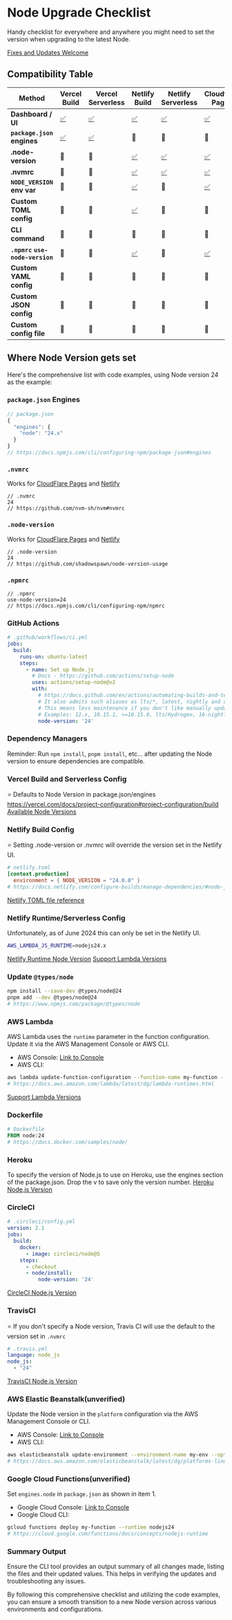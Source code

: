 # Node Upgrade Checklist
Handy checklist for everywhere and anywhere you might need to set the version when upgrading to the latest Node. 


[Fixes and Updates Welcome](https://github.com/ThatGuySam/node-upgrade-checklist/edit/main/README.md)



## Compatibility Table

| **Method**                      | **Vercel Build**                                                                                          | **Vercel Serverless**                                                                                     | **Netlify Build**                                                                          | **Netlify Serverless**                                                                        | **Cloudflare Pages**                                                                              | **GitHub Actions**                         | **AWS Lambda**                                                         | **Docker**                         |
| ------------------------------- | --------------------------------------------------------------------------------------------------------- | --------------------------------------------------------------------------------------------------------- | ------------------------------------------------------------------------------------------ | --------------------------------------------------------------------------------------------- | ------------------------------------------------------------------------------------------------- | ------------------------------------------ | ---------------------------------------------------------------------- | ---------------------------------- |
| **Dashboard / UI**              | [✅](https://vercel.com/docs/functions/runtimes/node-js/node-js-versions)                                  | [✅](https://vercel.com/docs/functions/runtimes/node-js/node-js-versions)                                  | [✅](https://docs.netlify.com/configure-builds/manage-dependencies/#node-js-and-javascript) | [✅](https://docs.netlify.com/functions/optional-configuration/#node-js-version-for-runtime-2) | [✅](https://developers.cloudflare.com/pages/configuration/build-image/#override-default-versions) | 🚫                                         | [✅](https://docs.aws.amazon.com/lambda/latest/dg/lambda-runtimes.html) | 🚫                                 |
| **`package.json` engines**      | [✅](https://vercel.com/docs/functions/runtimes/node-js/node-js-versions#version-overrides-in-packagejson) | [✅](https://vercel.com/docs/functions/runtimes/node-js/node-js-versions#version-overrides-in-packagejson) | 🚫                                                                                         | 🚫                                                                                            | 🚫                                                                                                | [✅](https://github.com/actions/setup-node?tab=readme-ov-file#usage)| 🚫                                                                     | 🚫                                 |
| **.node-version**               | 🚫                                                                                                        | 🚫                                                                                                        | [✅](https://docs.netlify.com/configure-builds/manage-dependencies/#node-js-and-javascript) | [✅](https://docs.netlify.com/configure-builds/manage-dependencies/#node-js-and-javascript)    | [✅](https://developers.cloudflare.com/pages/configuration/build-image/#languages-and-runtime)     | 🚫                                         | 🚫                                                                     | 🚫                                 |
| **.nvmrc**                      | 🚫                                                                                                        | 🚫                                                                                                        | [✅](https://docs.netlify.com/configure-builds/manage-dependencies/#node-js-and-javascript) | [✅](https://docs.netlify.com/configure-builds/manage-dependencies/#node-js-and-javascript)    | [✅](https://developers.cloudflare.com/pages/configuration/build-image/#languages-and-runtime)     | 🚫                                         | 🚫                                                                     | 🚫                                 |
| **`NODE_VERSION` env var**      | 🚫                                                                                                        | 🚫                                                                                                        | [✅](https://docs.netlify.com/configure-builds/manage-dependencies/#node-js-and-javascript) | 🚫                                                                                            | [✅](https://developers.cloudflare.com/pages/configuration/build-image/#languages-and-runtime)     | 🚫                                         | 🚫                                                                     | 🚫                                 |
| **Custom TOML config**          | 🚫                                                                                                        | 🚫                                                                                                        | [✅](https://docs.netlify.com/configure-builds/file-based-configuration/)                   | 🚫                                                                                            | 🚫                                                                                                | 🚫                                         | 🚫                                                                     | 🚫                                 |
| **CLI command**                 | 🚫                                                                                                        | 🚫                                                                                                        | 🚫                                                                                         | 🚫                                                                                            | 🚫                                                                                                | 🚫                                         | [✅](https://docs.aws.amazon.com/lambda/latest/dg/lambda-runtimes.html) | 🚫                                 |
| **`.npmrc` `use-node-version`** | 🚫                                                                                                        | 🚫                                                                                                        | [✅](https://pnpm.io/9.x/npmrc#use-node-version)                                            | 🚫                                                                                            | [✅](https://pnpm.io/9.x/npmrc#use-node-version)                                                   | 🚫                                         | 🚫                                                                     | 🚫                                 |
| **Custom YAML config**          | 🚫                                                                                                        | 🚫                                                                                                        | 🚫                                                                                         | 🚫                                                                                            | 🚫                                                                                                | [✅](https://github.com/actions/setup-node) | 🚫                                                                     | 🚫                                 |
| **Custom JSON config**          | 🚫                                                                                                        | 🚫                                                                                                        | 🚫                                                                                         | 🚫                                                                                            | 🚫                                                                                                | 🚫                                         | 🚫                                                                     | 🚫                                 |
| **Custom config file**          | 🚫                                                                                                        | 🚫                                                                                                        | 🚫                                                                                         | 🚫                                                                                            | 🚫                                                                                                | 🚫                                         | 🚫                                                                     | [✅](https://hub.docker.com/_/node) |





## Where Node Version gets set


Here's the comprehensive list with code examples, using Node version 24 as the example:

### **`package.json` Engines**
```JavaScript
// package.json
{
  "engines": {
    "node": "24.x"
  }
}
// https://docs.npmjs.com/cli/configuring-npm/package-json#engines
```

### **`.nvmrc`**
Works for [CloudFlare Pages](https://developers.cloudflare.com/pages/configuration/build-image/#languages-and-runtime) and [Netlify](https://docs.netlify.com/configure-builds/manage-dependencies/)
```
// .nvmrc
24
// https://github.com/nvm-sh/nvm#nvmrc
```

### **`.node-version`**
Works for [CloudFlare Pages](https://developers.cloudflare.com/pages/configuration/build-image/#languages-and-runtime) and [Netlify](https://docs.netlify.com/configure-builds/manage-dependencies/)
```
// .node-version
24
// https://github.com/shadowspawn/node-version-usage
```

### **`.npmrc`**
```
// .npmrc
use-node-version=24
// https://docs.npmjs.com/cli/configuring-npm/npmrc
```

### **GitHub Actions**
```yaml
# .github/workflows/ci.yml
jobs:
  build:
    runs-on: ubuntu-latest
    steps:
      - name: Set up Node.js
        # Docs - https://github.com/actions/setup-node
        uses: actions/setup-node@v2
        with:
          # https://docs.github.com/en/actions/automating-builds-and-tests/building-and-testing-nodejs#specifying-the-nodejs-versionz
          # It also admits such aliases as lts/*, latest, nightly and canary builds
          # This means less maintenance if you don't like manually updating versions
          # Examples: 12.x, 10.15.1, >=10.15.0, lts/Hydrogen, 16-nightly, latest, node
          node-version: '24'
```

### **Dependency Managers**
Reminder: Run `npm install`, `pnpm install`, etc... after updating the Node version to ensure dependencies are compatible.

### **Vercel Build and Serverless Config**
⭐️ Defaults to Node Version in package.json/engines
https://vercel.com/docs/project-configuration#project-configuration/build
[Available Node Versions](https://vercel.com/docs/functions/runtimes/node-js#default-and-available-versions)

### **Netlify Build Config**
⭐️ Setting .node-version or .nvmrc will override the version set in the Netlify UI. 
```toml
# netlify.toml
[context.production]
  environment = { NODE_VERSION = "24.0.0" }
# https://docs.netlify.com/configure-builds/manage-dependencies/#node-js-and-javascript
```
[Netlify TOML file reference](https://docs.netlify.com/configure-builds/file-based-configuration/)


### **Netlify Runtime/Serverless Config**
Unfortunately, as of June 2024 this can only be set in the Netlify UI. 
```bash
AWS_LAMBDA_JS_RUNTIME=nodejs24.x
```
[Netlify Runtime Node Version](https://docs.netlify.com/functions/optional-configuration/?fn-language=js#node-js-version-for-runtime-2)
[Support Lambda Versions](https://docs.aws.amazon.com/lambda/latest/dg/lambda-runtimes.html#w364aac19c29)


### **Update `@types/node`**
```bash
npm install --save-dev @types/node@24
pnpm add --dev @types/node@24
# https://www.npmjs.com/package/@types/node
```

### **AWS Lambda**
AWS Lambda uses the `runtime` parameter in the function configuration. Update it via the AWS Management Console or AWS CLI.

- AWS Console: [Link to Console](https://console.aws.amazon.com/lambda/home)
- AWS CLI:
```bash
aws lambda update-function-configuration --function-name my-function --runtime nodejs24.x
# https://docs.aws.amazon.com/lambda/latest/dg/lambda-runtimes.html
```
[Support Lambda Versions](https://docs.aws.amazon.com/lambda/latest/dg/lambda-runtimes.html#w364aac19c29)

### **Dockerfile**
```dockerfile
# Dockerfile
FROM node:24
# https://docs.docker.com/samples/node/
```

### **Heroku**
To specify the version of Node.js to use on Heroku, use the engines section of the package.json. Drop the v to save only the version number.
[Heroku Node.js Version](https://devcenter.heroku.com/articles/nodejs-support#specifying-a-node-js-version)

### **CircleCI**
```yaml
# .circleci/config.yml
version: 2.1
jobs:
  build:
    docker:
      - image: circleci/node@5
    steps:
      - checkout
      - node/install:
          node-version: '24'
```
[CircleCI Node.js Version](https://circleci.com/docs/language-javascript/)

### **TravisCI**
⭐️ If you don't specify a Node version, Travis CI will use the default to the version set in `.nvmrc`
```yaml
# .travis.yml
language: node_js
node_js:
  - "24"
```
[TravisCI Node.js Version](https://docs.travis-ci.com/user/languages/javascript-with-nodejs/)

### **AWS Elastic Beanstalk(unverified)**
Update the Node version in the `platform` configuration via the AWS Management Console or CLI.

- AWS Console: [Link to Console](https://console.aws.amazon.com/elasticbeanstalk/home)
- AWS CLI:
```bash
aws elasticbeanstalk update-environment --environment-name my-env --option-settings Namespace=aws:elasticbeanstalk:container:nodejs,OptionName=NodeVersion,Value=24
# https://docs.aws.amazon.com/elasticbeanstalk/latest/dg/platforms-linux.html#platforms-linux.nodejs
```

### **Google Cloud Functions(unverified)**
Set `engines.node` in `package.json` as shown in item 1.

- Google Cloud Console: [Link to Console](https://console.cloud.google.com/functions/)
- Google Cloud CLI:
```bash
gcloud functions deploy my-function --runtime nodejs24
# https://cloud.google.com/functions/docs/concepts/nodejs-runtime
```

### Summary Output
Ensure the CLI tool provides an output summary of all changes made, listing the files and their updated values. This helps in verifying the updates and troubleshooting any issues.

By following this comprehensive checklist and utilizing the code examples, you can ensure a smooth transition to a new Node version across various environments and configurations.
